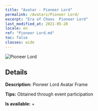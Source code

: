 ```yaml
---
title: "Avatar - Pioneer Lord"
permalink: /Avatars/Pioneer Lord/
excerpt: "Era of Chaos  Pioneer Lord"
last_modified_at: 2021-05-28
locale: en
ref: "Pioneer Lord.md"
toc: false
classes: wide
---
```

 ![Pioneer Lord](/images/a/avatarFrame_33.png)

## Details

 **Description:** Pioneer Lord Avatar Frame 

 **Tips:** Obtained through event participation 

 **Is available:**  + 

